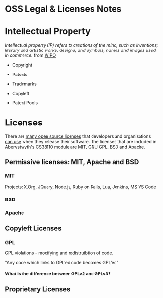 # OSS Legal & Licenses Notes 

# Intellectual Property 

_Intellectual property (IP) refers to creations of the mind, such as inventions; literary and artistic works; designs; and symbols, names and images used in commerce._ from [WIPO](https://www.wipo.int/about-ip/en/)

- Copyright
- Patents 
- Trademarks 


- Copyleft 
- Patent Pools 

# Licenses 
There are [many open source licenses](https://opensource.org/licenses) that developers and organisations [can use](https://choosealicense.com/) when they release their software. The licenses that are included in Aberystwyth's CS38110 module are MIT, GNU GPL, BSD and Apache. 

## Permissive licenses: MIT, Apache and BSD

### MIT 

Projects: X.Org, JQuery, Node.js, Ruby on Rails, Lua, Jenkins, MS VS Code 

### BSD 

### Apache 

## Copyleft Licenses

### GPL 

GPL violations - modifying and redistruibtion of code. 

"Any code which links to GPL’ed code becomes GPL’ed"

#### What is the difference between GPLv2 and GPLv3? 

## Proprietary Licenses
